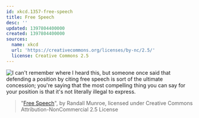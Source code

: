 ```yaml
---
id: xkcd.1357-free-speech
title: Free Speech
desc: ''
updated: 1397804400000
created: 1397804400000
sources:
  name: xkcd
  url: 'https://creativecommons.org/licenses/by-nc/2.5/'
  license: Creative Commons 2.5
---
```

![I can't remember where I heard this, but someone once said that defending a position by citing free speech is sort of the ultimate concession; you're saying that the most compelling thing you can say for your position is that it's not literally illegal to express.](https://imgs.xkcd.com/comics/free_speech.png)
> "[Free Speech](https://xkcd.com/1357/)", by Randall Munroe, licensed under Creative Commons Attribution-NonCommercial 2.5 License
